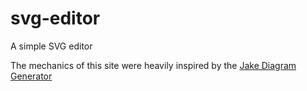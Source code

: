 # svg-editor
A simple SVG editor

The mechanics of this site were heavily inspired by the [Jake Diagram
Generator](https://domenic.github.io/jake-diagram-generator/)
